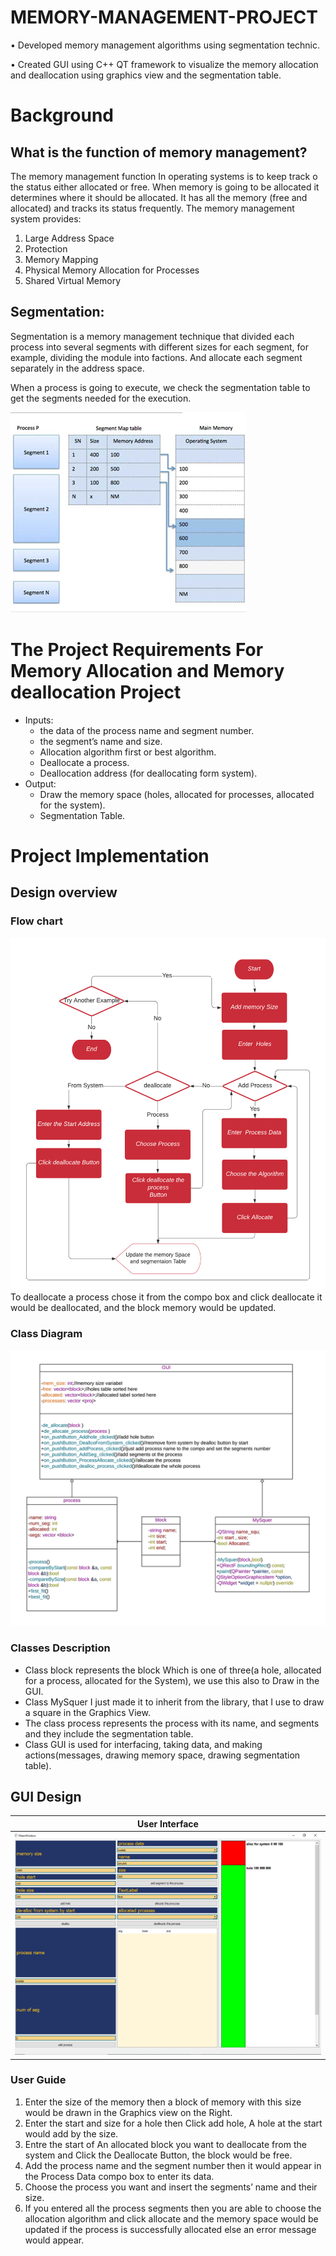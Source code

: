 # MEMORY-MANAGEMENT-PROJECT
•	Developed memory management algorithms using segmentation technic.

•	Created GUI using C++ QT framework to visualize the memory allocation and deallocation using graphics view and the segmentation table. 



#  Background
## What is the function of memory management?
The memory management function In operating systems is to keep track o  the status either allocated or free. When memory is going to be allocated it determines where it should be allocated. It has all the memory (free and allocated) and tracks its status frequently.
The memory management system provides:
1.	Large Address Space
2.	Protection
3.	Memory Mapping
4.	Physical Memory Allocation for Processes
5.	Shared Virtual Memory

## Segmentation:
Segmentation is a memory management technique that divided each process into several segments with different sizes for each segment, for example, dividing the module into factions. And allocate each segment separately in the address space.

When a process is going to execute, we check the segmentation table to get the segments needed for the execution.

![Image](Image/Picture1.png)

# The Project Requirements For Memory Allocation and Memory deallocation Project

- Inputs:
  - the data of the process name and segment number. 
  - the segment’s name and size. 
  - Allocation algorithm first or best algorithm. 
  - Deallocate a process. 
  - Deallocation address (for deallocating form system).
- Output:
  - Draw the memory space (holes, allocated for processes, allocated for the system).
  - Segmentation Table.

# Project Implementation
## Design overview
### Flow chart
![Image](Image/Picture2.png)
To deallocate a process chose it from the compo box and click deallocate it would be deallocated, and the block memory would be updated.

### Class Diagram
![Image](Image/Picture3.png)


### Classes Description
- Class block represents the block Which is one of three(a hole, allocated for a process, allocated for the System), we use this also to Draw in the GUI.
- Class MySquer I just made it to inherit from the library, that I use to draw a square in the Graphics View.
- The class process represents the process with its name, and segments and they include the segmentation table.
- Class GUI is used for interfacing, taking data, and making actions(messages, drawing memory space, drawing segmentation table).  


## GUI Design
| User Interface               |
|------------------------------|
| ![Image](Image/Picture4.png) |


### User Guide 
1.	Enter the size of the memory then a block of memory with this size would be drawn in the Graphics view on the Right.
2.	Enter the start and size for a hole then Click add hole, A hole at the start would add by the size. 
3.	Entre the start of An allocated block you want to deallocate from the system and Click the Deallocate Button, the block would be free.
4.	Add the process name and the segment number then it would appear in the Process Data compo box to enter its data. 
5.	Choose the process you want and insert the segments’ name and their size.
6.	If you entered all the process segments then you are able to choose the allocation algorithm and click allocate and the memory space would be updated if the process is successfully allocated else an error message would appear.

